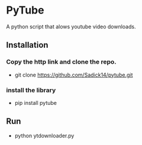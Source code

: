# PyTube
A python script that alows youtube video downloads.
## Installation
### Copy the http link and clone the repo.
- git clone https://github.com/Sadick14/pytube.git
### install the library
- pip install pytube
## Run
- python ytdownloader.py
